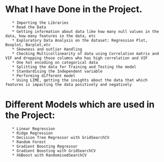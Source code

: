 # What I have Done in the Project.
       * Importing the Libraries
       * Read the Data
       * Getting information about data like how many null values in the data, how many features in the data, etc
       * Exploratory Data Analysis on the dataset: Regression Plot, Boxplot, Barplot,etc
       * Skewness and outlier Handling
       * Checking Multicollinearity of data using Correlation matrix and VIF and dropping those columns who has high correlation and VIF
       * One hot encoding on categorical data
       * Splitting the data for Training and Testing the model
       * Standardising the Independent variable
       * Performing different model
       * Using LIME, getting the insights about the data that which features is impacting the data positively and negatively
  
 # Different Models which are used in the Project:
       * Linear Regression
       * Ridge Regression
       * Decision Tree Regressor with GridSearchCV
       * Random Forest
       * Gradient Boosting Regressor
       * Gradient Boosting with GridSearchCV
       * XGBoost with RandomisedSearchCV
